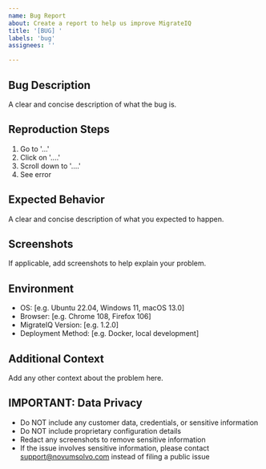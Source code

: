 ```yaml
---
name: Bug Report
about: Create a report to help us improve MigrateIQ
title: '[BUG] '
labels: 'bug'
assignees: ''

---
```


## Bug Description
A clear and concise description of what the bug is.

## Reproduction Steps
1. Go to '...'
2. Click on '....'
3. Scroll down to '....'
4. See error

## Expected Behavior
A clear and concise description of what you expected to happen.

## Screenshots
If applicable, add screenshots to help explain your problem.

## Environment
 - OS: [e.g. Ubuntu 22.04, Windows 11, macOS 13.0]
 - Browser: [e.g. Chrome 108, Firefox 106]
 - MigrateIQ Version: [e.g. 1.2.0]
 - Deployment Method: [e.g. Docker, local development]

## Additional Context
Add any other context about the problem here.

## IMPORTANT: Data Privacy
- Do NOT include any customer data, credentials, or sensitive information
- Do NOT include proprietary configuration details
- Redact any screenshots to remove sensitive information
- If the issue involves sensitive information, please contact support@novumsolvo.com instead of filing a public issue
